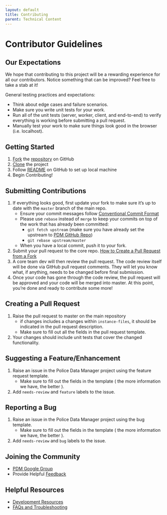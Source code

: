 ```yaml
---
layout: default
title: Contributing
parent: Technical Content
---
```

# Contributor Guidelines
## Our Expectations
We hope that contributing to this project will be a rewarding experience for all our contributors. Notice something that can be improved? Feel free to take a stab at it!

General testing practices and expectations:
   * Think about edge cases and failure scenarios.
   * Make sure you write unit tests for your work.
   * Run all of the unit tests (server, worker, client, and end-to-end) to verify everything is working before submitting a pull request.
   * Manually test your work to make sure things look good in the browser (i.e. localhost).

## Getting Started
1. [Fork](https://docs.github.com/en/get-started/quickstart/fork-a-repo) the [repository](https://github.com/PublicDataWorks/police_data_manager) on GitHub 
2. [Clone](https://docs.github.com/en/github/creating-cloning-and-archiving-repositories/cloning-a-repository) the project
3. Follow [README](https://github.com/PublicDataWorks/police_data_manager/blob/master/README.md) on GitHub to set up local machine
4. Begin Contributing!
   
## Submitting Contributions
1. If everything looks good, first update your fork to make sure it’s up to date with the `master` branch of the main repo. 
   * Ensure your commit messages follow [Conventional Commit Format](https://www.conventionalcommits.org/en/v1.0.0/#summary)
   * Please use `rebase` instead of `merge` to keep your commits on top of the work that has already been committed:
     * `git fetch upstream` (make sure you have already set the upstream to [PDM GitHub Repo](https://github.com/PublicDataWorks/police_data_manager))
     * `git rebase upstream/master`
   * When you have a local commit, push it to your fork. 
3. Submit your pull request to the core repo. [How to Create a Pull Request from a Fork](https://docs.github.com/en/pull-requests/collaborating-with-pull-requests/proposing-changes-to-your-work-with-pull-requests/creating-a-pull-request-from-a-fork)
4. A core team dev will then review the pull request. The code review itself will be done via GitHub pull request comments. They will let you know what, if anything, needs to be changed before final submission. 
5. Once your code has gone through the code review, the pull request will be approved and your code will be merged into master. At this point, you’re done and ready to contribute some more!

## Creating a Pull Request 
1. Raise the pull request to master on the main repository 
   - if changes includes a changes within `instance-files`, it should be indicated in the pull request description.
   - Make sure to fill out all the fields in the pull request template.
2.  Your changes should include unit tests that cover the changed functionality.  
   
## Suggesting a Feature/Enhancement
1. Raise an issue in the Police Data Manager project using the feature request template.
      - Make sure to fill out the fields in the template ( the more information we have, the better ).
2. Add `needs-review` and `feature` labels to the issue.
   
## Reporting a Bug 
1. Raise an issue in the Police Data Manager project using the bug template.
      - Make sure to fill out the fields in the template ( the more information we have, the better ).
2. Add `needs-review` and `bug` labels to the issue.

## Joining the Community 
*  [PDM Google Group](https://groups.google.com/u/4/g/police-data-manager)
*  Provide Helpful [Feedback](https://forms.gle/MS9LFTWG6tuaqSTD8)
  
## Helpful Resources 
* [Development Resources](https://publicdataworks.github.io/police-data-manager/technical-content/development-resources.html)
* [FAQs and Troubleshooting](https://publicdataworks.github.io/police-data-manager/technical-content/faq.html)



